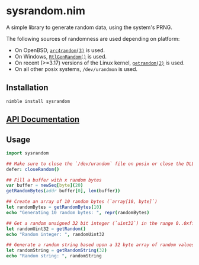 # sysrandom.nim

A simple library to generate random data, using the system's PRNG.

The following sources of randomness are used depending on platform:
- On OpenBSD, [`arc4random(3)`](http://man.openbsd.org/arc4random.3) is used.
- On Windows, [`RtlGenRandom()`](https://msdn.microsoft.com/en-us/library/windows/desktop/aa387694%28v=vs.85%29.aspx?f=255&MSPPError=-2147217396) is used.
- On recent (>=3.17) versions of the Linux kernel, [`getrandom(2)`](http://man7.org/linux/man-pages/man2/getrandom.2.html) is used.
- On all other posix systems, `/dev/urandmon` is used.

## Installation

```
nimble install sysrandom
```

## [API Documentation](https://htmlpreview.github.io/?https://github.com/euantorano/sysrandom.nim/blob/master/docs/sysrandom.html)

## Usage

```nim
import sysrandom

## Make sure to close the `/dev/urandom` file on posix or close the DLL handle on Windows after you're finished generating random data
defer: closeRandom()

## Fill a buffer with x random bytes
var buffer = newSeq[byte](20)
getRandomBytes(addr buffer[0], len(buffer))

## Create an array of 10 random bytes (`array[10, byte]`)
let randomBytes = getRandomBytes(10)
echo "Generating 10 random bytes: ", repr(randomBytes)

## Get a random unsigned 32 bit integer (`uint32`) in the range 0..0xffffffff
let randomUint32 = getRandom()
echo "Random integer: ", randomUint32

## Generate a random string based upon a 32 byte array of random values, base 64 encoded
let randomString = getRandomString(32)
echo "Random string: ", randomString
```
